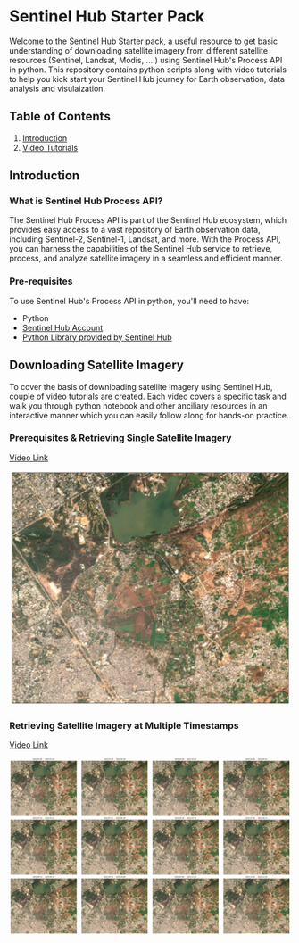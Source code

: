 # Sentinel Hub Starter Pack

Welcome to the Sentinel Hub Starter pack, a useful resource to get basic understanding of downloading satellite imagery from different satellite resources (Sentinel, Landsat, Modis, ....) using Sentinel Hub's Process API in python. This repository contains python scripts along with video tutorials to help you kick start your Sentinel Hub journey for Earth observation, data analysis and visulaization. 

## Table of Contents

1. [Introduction](#introduction)
2. [Video Tutorials](#video-tutorials)

## Introduction

### What is Sentinel Hub Process API?

The Sentinel Hub Process API is part of the Sentinel Hub ecosystem, which provides easy access to a vast repository of Earth observation data, including Sentinel-2, Sentinel-1, Landsat, and more. With the Process API, you can harness the capabilities of the Sentinel Hub service to retrieve, process, and analyze satellite imagery in a seamless and efficient manner. 

### Pre-requisites

To use Sentinel Hub's Process API in python, you'll need to have:

- Python
- [Sentinel Hub Account](https://www.sentinel-hub.com/)
- [Python Library provided by Sentinel Hub](https://sentinelhub-py.readthedocs.io/en/latest/index.html) 


## Downloading Satellite Imagery

To cover the basis of downloading satellite imagery using Sentinel Hub, couple of video tutorials are created. Each video covers a specific task and walk you through python notebook and other anciliary resources in an interactive manner which you can easily follow along for hands-on practice.

### Prerequisites & Retrieving Single Satellite Imagery

[Video Link](https://drive.google.com/file/d/1kfzSp2aU3qahWpALy5ay7k8KrZ-WwPaT/view?usp=sharing)

![alt text](https://github.com/Vision-At-SEECS/Sentinel_Hub_Starter/blob/main/Single%20Date%20Imagery/clear_image.png)


### Retrieving Satellite Imagery at Multiple Timestamps

[Video Link](https://drive.google.com/file/d/1ET1OPIZUQPwcqIcjkmrOkQ9LpEntP4EL/view?usp=sharing)

![alt text](https://github.com/Vision-At-SEECS/Sentinel_Hub_Starter/blob/main/Multi%20Timestamps%20Imagery/multiple_timestamps.png)

